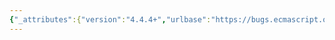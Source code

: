 ```yaml
---
{"_attributes":{"version":"4.4.4+","urlbase":"https://bugs.ecmascript.org/","maintainer":"dherman@mozilla.com"},"bug":{"bug_id":3557,"creation_ts":"2015-01-16 08:08:00 -0800","short_desc":"Typo: 9.2.2.3","delta_ts":"2015-07-10 08:34:17 -0700","product":"Draft for 6th Edition","component":"editorial issue","version":"Rev 31: January 15, 2015 Draft","rep_platform":"All","op_sys":"All","bug_status":"RESOLVED","resolution":"FIXED","priority":"Normal","bug_severity":"enhancement","everconfirmed":true,"reporter":{"uid":"arv","name":"Erik Arvidsson"},"assigned_to":{"uid":"allen","name":"Allen Wirfs-Brock"},"cc":"erik.arvidsson","long_desc":[{"commentid":11482,"comment_count":0,"who":{"uid":"arv","name":"Erik Arvidsson"},"bug_when":"2015-01-16 08:08:52 -0800","thetext":"Step 1\n\nLet localEnv to be the LexicalEnvironment of calleeContext.\n\n->\n\nLet localEnv be the LexicalEnvironment of calleeContext."},{"commentid":11497,"comment_count":1,"who":{"uid":"allen","name":"Allen Wirfs-Brock"},"bug_when":"2015-01-16 09:28:31 -0800","thetext":"fixed in rev32 editor's draft"},{"commentid":11910,"comment_count":2,"who":{"uid":"allen","name":"Allen Wirfs-Brock"},"bug_when":"2015-02-02 18:38:47 -0800","thetext":"fixed in rev32 draft"}]}}
---
```

